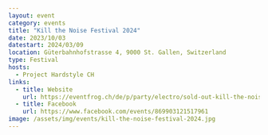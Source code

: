 ```yaml
---
layout: event
category: events
title: "Kill the Noise Festival 2024"
date: 2023/10/03
datestart: 2024/03/09
location: Güterbahnhofstrasse 4, 9000 St. Gallen, Switzerland
type: Festival
hosts:
  - Project Hardstyle CH
links:
  - title: Website
    url: https://eventfrog.ch/de/p/party/electro/sold-out-kill-the-noise-kugl-st-gallen-7116013755528368863.html
  - title: Facebook
    url: https://www.facebook.com/events/869903121517961
image: /assets/img/events/kill-the-noise-festival-2024.jpg
---
```


